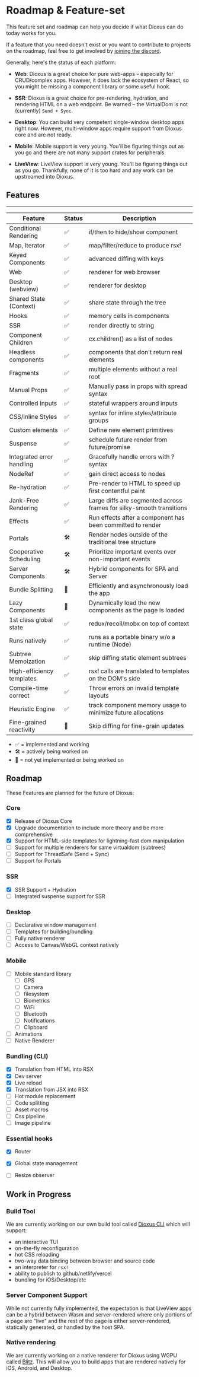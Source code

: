 # Roadmap & Feature-set

This feature set and roadmap can help you decide if what Dioxus can do today works for you.

If a feature that you need doesn't exist or you want to contribute to projects on the roadmap, feel free to get involved by [joining the discord](https://discord.gg/XgGxMSkvUM).

Generally, here's the status of each platform:

- **Web**: Dioxus is a great choice for pure web-apps – especially for CRUD/complex apps. However, it does lack the ecosystem of React, so you might be missing a component library or some useful hook.

- **SSR**: Dioxus is a great choice for pre-rendering, hydration, and rendering HTML on a web endpoint. Be warned – the VirtualDom is not (currently) `Send + Sync`.

- **Desktop**: You can build very competent single-window desktop apps right now. However, multi-window apps require support from Dioxus core and are not ready.

- **Mobile**: Mobile support is very young. You'll be figuring things out as you go and there are not many support crates for peripherals.

- **LiveView**: LiveView support is very young. You'll be figuring things out as you go. Thankfully, none of it is too hard and any work can be upstreamed into Dioxus.

## Features
---

| Feature                   | Status | Description                                                          |
| ------------------------- | ------ | -------------------------------------------------------------------- |
| Conditional Rendering     | ✅      | if/then to hide/show component                                       |
| Map, Iterator             | ✅      | map/filter/reduce to produce rsx!                                    |
| Keyed Components          | ✅      | advanced diffing with keys                                           |
| Web                       | ✅      | renderer for web browser                                             |
| Desktop (webview)         | ✅      | renderer for desktop                                                 |
| Shared State (Context)    | ✅      | share state through the tree                                         |
| Hooks                     | ✅      | memory cells in components                                           |
| SSR                       | ✅      | render directly to string                                            |
| Component Children        | ✅      | cx.children() as a list of nodes                                     |
| Headless components       | ✅      | components that don't return real elements                           |
| Fragments                 | ✅      | multiple elements without a real root                                |
| Manual Props              | ✅      | Manually pass in props with spread syntax                            |
| Controlled Inputs         | ✅      | stateful wrappers around inputs                                      |
| CSS/Inline Styles         | ✅      | syntax for inline styles/attribute groups                            |
| Custom elements           | ✅      | Define new element primitives                                        |
| Suspense                  | ✅      | schedule future render from future/promise                           |
| Integrated error handling | ✅      | Gracefully handle errors with ? syntax                               |
| NodeRef                   | ✅      | gain direct access to nodes                                          |
| Re-hydration              | ✅      | Pre-render to HTML to speed up first contentful paint                |
| Jank-Free Rendering       | ✅      | Large diffs are segmented across frames for silky-smooth transitions |
| Effects                   | ✅      | Run effects after a component has been committed to render           |
| Portals                   | 🛠      | Render nodes outside of the traditional tree structure               |
| Cooperative Scheduling    | 🛠      | Prioritize important events over non-important events                |
| Server Components         | 🛠      | Hybrid components for SPA and Server                                 |
| Bundle Splitting          | 👀      | Efficiently and asynchronously load the app                          |
| Lazy Components           | 👀      | Dynamically load the new components as the page is loaded            |
| 1st class global state    | ✅      | redux/recoil/mobx on top of context                                  |
| Runs natively             | ✅      | runs as a portable binary w/o a runtime (Node)                       |
| Subtree Memoization       | ✅      | skip diffing static element subtrees                                 |
| High-efficiency templates | ✅      | rsx! calls are translated to templates on the DOM's side             |
| Compile-time correct      | ✅      | Throw errors on invalid template layouts                             |
| Heuristic Engine          | ✅      | track component memory usage to minimize future allocations          |
| Fine-grained reactivity   | 👀      | Skip diffing for fine-grain updates                                  |

- ✅ = implemented and working
- 🛠 = actively being worked on
- 👀 = not yet implemented or being worked on


## Roadmap
These Features are planned for the future of Dioxus:

### Core
- [x] Release of Dioxus Core
- [x] Upgrade documentation to include more theory and be more comprehensive
- [x] Support for HTML-side templates for lightning-fast dom manipulation
- [ ] Support for multiple renderers for same virtualdom (subtrees)
- [ ] Support for ThreadSafe (Send + Sync)
- [ ] Support for Portals

### SSR
- [x] SSR Support + Hydration
- [ ] Integrated suspense support for SSR

### Desktop
- [ ] Declarative window management
- [ ] Templates for building/bundling
- [ ] Fully native renderer
- [ ] Access to Canvas/WebGL context natively

### Mobile
- [ ] Mobile standard library
  - [ ] GPS
  - [ ] Camera
  - [ ] filesystem
  - [ ] Biometrics
  - [ ] WiFi
  - [ ] Bluetooth
  - [ ] Notifications
  - [ ] Clipboard
- [ ] Animations
- [ ] Native Renderer

### Bundling (CLI)
- [x] Translation from HTML into RSX
- [x] Dev server
- [x] Live reload
- [x] Translation from JSX into RSX
- [ ] Hot module replacement
- [ ] Code splitting
- [ ] Asset macros
- [ ] Css pipeline
- [ ] Image pipeline

### Essential hooks
- [x] Router
- [x] Global state management
- [ ] Resize observer


## Work in Progress

### Build Tool

We are currently working on our own build tool called [Dioxus CLI](https://github.com/DioxusLabs/cli) which will support:

- an interactive TUI
- on-the-fly reconfiguration
- hot CSS reloading
- two-way data binding between browser and source code
- an interpreter for `rsx!`
- ability to publish to github/netlify/vercel
- bundling for iOS/Desktop/etc

### Server Component Support

While not currently fully implemented, the expectation is that LiveView apps can be a hybrid between Wasm and server-rendered where only portions of a page are "live" and the rest of the page is either server-rendered, statically generated, or handled by the host SPA.

### Native rendering

We are currently working on a native renderer for Dioxus using WGPU called [Blitz](https://github.com/DioxusLabs/blitz/). This will allow you to build apps that are rendered natively for iOS, Android, and Desktop.
